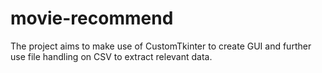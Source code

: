 # movie-recommend
The project aims to make use of CustomTkinter to create GUI and further use file handling
on CSV to extract relevant data.
